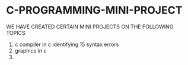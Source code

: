 # C-PROGRAMMING-MINI-PROJECT
WE HAVE CREATED CERTAIN MINI PROJECTS ON THE FOLLOWING TOPICS
1. c compiler in c identifying 15 syntax errors
2. graphics in c
3. 
